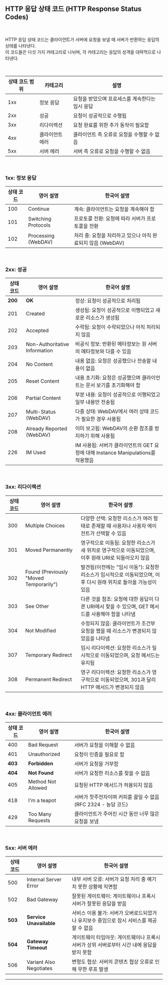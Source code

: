 ## HTTP 응답 상태 코드 (HTTP Response Status Codes)

<br>

HTTP 응답 상태 코드는 클라이언트가 서버에 요청을 보낼 때 서버가 반환하는 응답의 상태를 나타낸다.  
이 코드들은 다섯 가지 카테고리로 나뉘며, 각 카테고리는 응답의 성격을 대략적으로 나타낸다.

<br>

| 상태 코드 범위 | 카테고리        | 설명                                            |
| -------------- | --------------- | ----------------------------------------------- |
| 1xx            | 정보 응답       | 요청을 받았으며 프로세스를 계속한다는 임시 응답 |
| 2xx            | 성공            | 요청이 성공적으로 수행됨                        |
| 3xx            | 리다이렉션      | 요청 완료를 위한 추가 동작이 필요함             |
| 4xx            | 클라이언트 에러 | 클라이언트 측 오류로 요청을 수행할 수 없음      |
| 5xx            | 서버 에러       | 서버 측 오류로 요청을 수행할 수 없음            |

<br>

### 1xx: 정보 응답

| 상태 코드 | 영어 설명           | 한국어 설명                                                 |
| --------- | ------------------- | ----------------------------------------------------------- |
| 100       | Continue            | 계속: 클라이언트는 요청을 계속해야 함                       |
| 101       | Switching Protocols | 프로토콜 전환: 요청에 따라 서버가 프로토콜을 전환           |
| 102       | Processing (WebDAV) | 처리 중: 요청을 처리하고 있으나 아직 완료되지 않음 (WebDAV) |

<br>

### 2xx: 성공

| 상태 코드 | 영어 설명                     | 한국어 설명                                                                      |
| --------- | ----------------------------- | -------------------------------------------------------------------------------- |
| **200**       | **OK**                            | 정상: 요청이 성공적으로 처리됨                                                   |
| 201       | Created                       | 생성됨: 요청이 성공적으로 이행되었고 새로운 리소스가 생성됨                      |
| 202       | Accepted                      | 수락됨: 요청이 수락되었으나 아직 처리되지 않음                                   |
| 203       | Non-Authoritative Information | 비공식 정보: 반환된 메타정보는 원 서버의 메타정보와 다를 수 있음                 |
| 204       | No Content                    | 내용 없음: 요청은 성공했으나 전송할 내용이 없음                                  |
| 205       | Reset Content                 | 내용 초기화: 요청은 성공했으며 클라이언트는 문서 보기를 초기화해야 함            |
| 206       | Partial Content               | 부분 내용: 요청이 성공적으로 이행되었고 일부 내용만 전송됨                       |
| 207       | Multi-Status (WebDAV)         | 다중 상태: WebDAV에서 여러 상태 코드가 필요한 경우 사용됨                        |
| 208       | Already Reported (WebDAV)     | 이미 보고됨: WebDAV의 순환 참조를 방지하기 위해 사용됨                           |
| 226       | IM Used                       | IM 사용됨: 서버가 클라이언트의 GET 요청에 대해 Instance Manipulations를 적용했음 |

<br>

### 3xx: 리다이렉션

| 상태 코드 | 영어 설명                              | 한국어 설명                                                                                                            |
| --------- | -------------------------------------- | ---------------------------------------------------------------------------------------------------------------------- |
| 300       | Multiple Choices                       | 다양한 선택: 요청한 리소스가 여러 형태로 존재할 때 사용자나 사용자 에이전트가 선택할 수 있음                           |
| 301       | Moved Permanently                      | 영구적으로 이동됨: 요청한 리소스가 새 위치로 영구적으로 이동되었으며, 이후 원래 URI로 되돌아오지 않음                    |
| 302       | Found (Previously "Moved Temporarily") | 발견됨(이전에는 "임시 이동"): 요청한 리소스가 임시적으로 이동되었으며, 이후 다시 원래 위치로 돌아올 가능성이 있음         |
| 303       | See Other                              | 다른 것을 참조: 요청에 대한 응답이 다른 URI에서 찾을 수 있으며, GET 메서드를 사용해야 함을 나타냄                      |
| 304       | Not Modified                           | 수정되지 않음: 클라이언트가 조건부 요청을 했을 때 리소스가 변경되지 않았음을 나타냄                                    |
| 307       | Temporary Redirect                     | 임시 리다이렉션: 요청한 리소스가 일시적으로 이동되었으며, 요청 메서드는 유지됨                                        |
| 308       | Permanent Redirect                     | 영구 리다이렉션: 요청한 리소스가 영구적으로 이동되었으며, 301과 달리 HTTP 메서드가 변경되지 않음                     |

<br>

### 4xx: 클라이언트 에러

| 상태 코드 | 영어 설명                       | 한국어 설명                                                                |
| --------- | ------------------------------- | -------------------------------------------------------------------------- |
| 400       | Bad Request                     | 서버가 요청을 이해할 수 없음                                               |
| 401       | Unauthorized                    | 요청이 인증을 필요로 함                                                    |
| **403**       | **Forbidden**                       | 서버가 요청을 거부함                                                       |
| **404**       | **Not Found**                       | 서버가 요청한 리소스를 찾을 수 없음                                        |
| 405       | Method Not Allowed              | 요청된 HTTP 메서드가 허용되지 않음                                         |
| 418       | I'm a teapot                    | 서버가 찻주전자이며 커피를 끓일 수 없음 (RFC 2324 - 농담 코드)              |
| 429       | Too Many Requests               | 클라이언트가 주어진 시간 동안 너무 많은 요청을 보냄                        |

<br>

### 5xx: 서버 에러

| 상태 코드 | 영어 설명                       | 한국어 설명                                                                                          |
| --------- | ------------------------------- | ---------------------------------------------------------------------------------------------------- |
| 500       | Internal Server Error           | 내부 서버 오류: 서버가 요청 처리 중 예기치 못한 상황에 직면함                                        |
| 502       | Bad Gateway                     | 잘못된 게이트웨이: 게이트웨이나 프록시 서버가 잘못된 응답을 받음                                     |
| **503**       | **Service Unavailable**             | 서비스 이용 불가: 서버가 오버로드되었거나 유지보수 중임으로 잠시 서비스를 제공할 수 없음             |
| **504**       | **Gateway Timeout**                 | 게이트웨이 타임아웃: 게이트웨이나 프록시 서버가 상위 서버로부터 시간 내에 응답을 받지 못함           |
| 506       | Variant Also Negotiates         | 변형도 협상: 서버의 콘텐츠 협상 오류로 인해 무한 루프 발생                                           |

---

